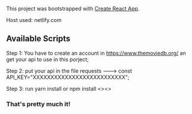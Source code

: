 This project was bootstrapped with [Create React App](https://github.com/facebook/create-react-app).

Host used: netlify.com

## Available Scripts

Step 1: You have  to create an account in https://www.themoviedb.org/ an get your api to use in this porject;

Step 2: put your api in the file requests  ---> const API_KEY="XXXXXXXXXXXXXXXXXXXXXXXXXX";

Step 3: run yarn install or npm install <><>

<h3>That's pretty much it!</h3>

